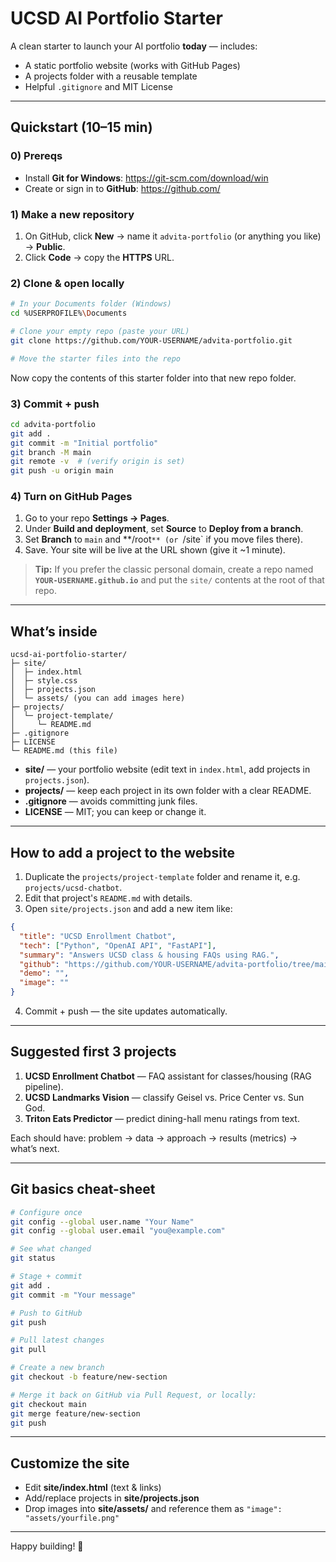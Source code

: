 # UCSD AI Portfolio Starter

A clean starter to launch your AI portfolio **today** — includes:
- A static portfolio website (works with GitHub Pages)
- A projects folder with a reusable template
- Helpful `.gitignore` and MIT License

---

## Quickstart (10–15 min)

### 0) Prereqs
- Install **Git for Windows**: https://git-scm.com/download/win
- Create or sign in to **GitHub**: https://github.com/

### 1) Make a new repository
1. On GitHub, click **New** → name it `advita-portfolio` (or anything you like) → **Public**.
2. Click **Code** → copy the **HTTPS** URL.

### 2) Clone & open locally
```bash
# In your Documents folder (Windows)
cd %USERPROFILE%\Documents

# Clone your empty repo (paste your URL)
git clone https://github.com/YOUR-USERNAME/advita-portfolio.git

# Move the starter files into the repo
```
Now copy the contents of this starter folder into that new repo folder.

### 3) Commit + push
```bash
cd advita-portfolio
git add .
git commit -m "Initial portfolio"
git branch -M main
git remote -v  # (verify origin is set)
git push -u origin main
```

### 4) Turn on GitHub Pages
1. Go to your repo **Settings → Pages**.
2. Under **Build and deployment**, set **Source** to **Deploy from a branch**.
3. Set **Branch** to `main` and **/root`** (or `/site` if you move files there).
4. Save. Your site will be live at the URL shown (give it ~1 minute).

> **Tip:** If you prefer the classic personal domain, create a repo named **`YOUR-USERNAME.github.io`** and put the `site/` contents at the root of that repo.

---

## What’s inside

```
ucsd-ai-portfolio-starter/
├─ site/
│  ├─ index.html
│  ├─ style.css
│  ├─ projects.json
│  └─ assets/ (you can add images here)
├─ projects/
│  └─ project-template/
│     └─ README.md
├─ .gitignore
├─ LICENSE
└─ README.md (this file)
```

- **site/** — your portfolio website (edit text in `index.html`, add projects in `projects.json`).
- **projects/** — keep each project in its own folder with a clear README.
- **.gitignore** — avoids committing junk files.
- **LICENSE** — MIT; you can keep or change it.

---

## How to add a project to the website

1. Duplicate the `projects/project-template` folder and rename it, e.g. `projects/ucsd-chatbot`.
2. Edit that project's `README.md` with details.
3. Open `site/projects.json` and add a new item like:
```json
{
  "title": "UCSD Enrollment Chatbot",
  "tech": ["Python", "OpenAI API", "FastAPI"],
  "summary": "Answers UCSD class & housing FAQs using RAG.",
  "github": "https://github.com/YOUR-USERNAME/advita-portfolio/tree/main/projects/ucsd-chatbot",
  "demo": "",
  "image": ""
}
```
4. Commit + push — the site updates automatically.

---

## Suggested first 3 projects

1. **UCSD Enrollment Chatbot** — FAQ assistant for classes/housing (RAG pipeline).
2. **UCSD Landmarks Vision** — classify Geisel vs. Price Center vs. Sun God.
3. **Triton Eats Predictor** — predict dining-hall menu ratings from text.

Each should have: problem → data → approach → results (metrics) → what’s next.

---

## Git basics cheat-sheet

```bash
# Configure once
git config --global user.name "Your Name"
git config --global user.email "you@example.com"

# See what changed
git status

# Stage + commit
git add .
git commit -m "Your message"

# Push to GitHub
git push

# Pull latest changes
git pull

# Create a new branch
git checkout -b feature/new-section

# Merge it back on GitHub via Pull Request, or locally:
git checkout main
git merge feature/new-section
git push
```

---

## Customize the site
- Edit **site/index.html** (text & links)
- Add/replace projects in **site/projects.json**
- Drop images into **site/assets/** and reference them as `"image": "assets/yourfile.png"`

---

Happy building! 🚀
